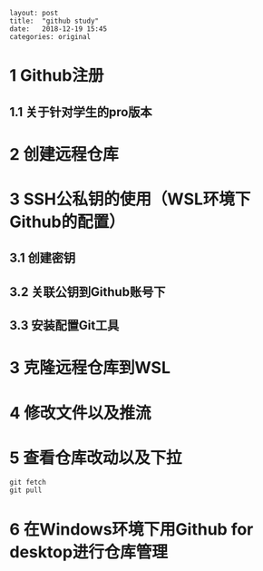 ```
layout:	post
title:	"github study"
date:	2018-12-19 15:45
categories:	original
```

# 1 Github注册
## 1.1 关于针对学生的pro版本

# 2 创建远程仓库

# 3 SSH公私钥的使用（WSL环境下Github的配置）
## 3.1 创建密钥
## 3.2 关联公钥到Github账号下
## 3.3 安装配置Git工具

# 3 克隆远程仓库到WSL

# 4 修改文件以及推流

# 5 查看仓库改动以及下拉
```
git fetch
git pull
```

# 6 在Windows环境下用Github for desktop进行仓库管理